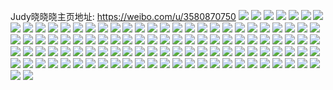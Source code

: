 Judy晓晓晓主页地址: https://weibo.com/u/3580870750 
![](https://wx4.sinaimg.cn/mw2000/d56fc05ely1h9fwll10dvj22c035fnpg.jpg) 
![](https://wx4.sinaimg.cn/mw2000/d56fc05ely1h9fwlmfkxvj22c02sie82.jpg) 
![](https://wx4.sinaimg.cn/mw2000/d56fc05ely1h9fwlr0rqpj22c02x27wk.jpg) 
![](https://wx4.sinaimg.cn/mw2000/d56fc05ely1h9fwlugqimj22ep2su4qs.jpg) 
![](https://wx4.sinaimg.cn/mw2000/d56fc05ely1h9fwlxfsloj21l4246qv6.jpg) 
![](https://wx4.sinaimg.cn/mw2000/d56fc05ely1h9fwm0p7wfj21zz26knpf.jpg) 
![](https://wx4.sinaimg.cn/mw2000/d56fc05ely1h9fwm4hpugj21xf2vex6r.jpg) 
![](https://wx4.sinaimg.cn/mw2000/d56fc05ely1h9fwma3mksj221t2gru0z.jpg) 
![](https://wx4.sinaimg.cn/mw2000/d56fc05ely1h96yt5q9lwj22c0340qv7.jpg) 
![](https://wx4.sinaimg.cn/mw2000/d56fc05ely1h96yt7v4ugj21yy2mlhdu.jpg) 
![](https://wx4.sinaimg.cn/mw2000/d56fc05ely1h96ytayos6j22c02rikjn.jpg) 
![](https://wx4.sinaimg.cn/mw2000/d56fc05ely1h96yt1lghyj22c03404qq.jpg) 
![](https://wx4.sinaimg.cn/mw2000/d56fc05ely1h96ytc3ji6j22c03407wi.jpg) 
![](https://wx4.sinaimg.cn/mw2000/d56fc05ely1h96ytd1ynyj22c0340npe.jpg) 
![](https://wx4.sinaimg.cn/mw2000/d56fc05ely1h92h9w7ojlj228t2thnpf.jpg) 
![](https://wx4.sinaimg.cn/mw2000/d56fc05ely1h92h9a5ukej21zm2ni7wj.jpg) 
![](https://wx4.sinaimg.cn/mw2000/d56fc05ely1h92h9ms8f8j22c0340u0z.jpg) 
![](https://wx4.sinaimg.cn/mw2000/d56fc05ely1h92h9spv59j22c02o8x6r.jpg) 
![](https://wx4.sinaimg.cn/mw2000/d56fc05ely1h92h9h4mb2j22c0340qv7.jpg) 
![](https://wx4.sinaimg.cn/mw2000/d56fc05ely1h92h9et8f5j22c02xm7wi.jpg) 
![](https://wx4.sinaimg.cn/mw2000/d56fc05ely1h8xdgsaxkej22c02zxnpf.jpg) 
![](https://wx4.sinaimg.cn/mw2000/d56fc05ely1h8xdgk22h0j22c035bx6q.jpg) 
![](https://wx4.sinaimg.cn/mw2000/d56fc05ely1h8xdh09e7sj22c02u7npf.jpg) 
![](https://wx4.sinaimg.cn/mw2000/d56fc05ely1h8o47s0c2wj22c0340kjm.jpg) 
![](https://wx4.sinaimg.cn/mw2000/d56fc05ely1h8o47urnynj22c0340b2b.jpg) 
![](https://wx4.sinaimg.cn/mw2000/d56fc05ely1h8o483nsrtj22c034zhdu.jpg) 
![](https://wx4.sinaimg.cn/mw2000/d56fc05ely1h8o48ghb6gj22c035bnpg.jpg) 
![](https://wx4.sinaimg.cn/mw2000/d56fc05ely1h8o48k1xxnj22c0340e83.jpg) 
![](https://wx4.sinaimg.cn/mw2000/d56fc05ely1h8o48tythij22c035ne82.jpg) 
![](https://wx4.sinaimg.cn/mw2000/d56fc05ely1h8o47jr0sej22c035jnpg.jpg) 
![](https://wx4.sinaimg.cn/mw2000/d56fc05ely1h8o48yaj09j22c03401ky.jpg) 
![](https://wx4.sinaimg.cn/mw2000/d56fc05ely1h8o49at0klj22c03407wk.jpg) 
![](https://wx4.sinaimg.cn/mw2000/d56fc05ely1h8kmwexrk5j22c02xc1l1.jpg) 
![](https://wx4.sinaimg.cn/mw2000/d56fc05ely1h8kmwkl7ajj22c034ve83.jpg) 
![](https://wx4.sinaimg.cn/mw2000/d56fc05ely1h8kmwozlrjj22c02o57wj.jpg) 
![](https://wx4.sinaimg.cn/mw2000/d56fc05ely1h8kmwtthefj22c0340b2b.jpg) 
![](https://wx4.sinaimg.cn/mw2000/d56fc05ely1h8kmwy3c04j22c02u2b2c.jpg) 
![](https://wx4.sinaimg.cn/mw2000/d56fc05ely1h8kmwzg2p0j22032o4kjm.jpg) 
![](https://wx4.sinaimg.cn/mw2000/d56fc05ely1h8kmx2jv08j22c035fkjm.jpg) 
![](https://wx4.sinaimg.cn/mw2000/d56fc05ely1h8iarnkf77j22c0340npd.jpg) 
![](https://wx4.sinaimg.cn/mw2000/d56fc05ely1h8iarot32kj22a52jwu0y.jpg) 
![](https://wx4.sinaimg.cn/mw2000/d56fc05ely1h8iarr1nxfj22c031k1ky.jpg) 
![](https://wx4.sinaimg.cn/mw2000/d56fc05ely1h8iaruxt24j220y2zqb2b.jpg) 
![](https://wx4.sinaimg.cn/mw2000/d56fc05ely1h8iarwenu0j22c02vme83.jpg) 
![](https://wx4.sinaimg.cn/mw2000/d56fc05ely1h8iarkywxsj22c035jx6r.jpg) 
![](https://wx4.sinaimg.cn/mw2000/d56fc05ely1h8iarywhfpj216w36cx6p.jpg) 
![](https://wx4.sinaimg.cn/mw2000/d56fc05ely1h8ias10ty6j22c0340hdu.jpg) 
![](https://wx4.sinaimg.cn/mw2000/d56fc05ely1h8ias599xpj22bx2yob2d.jpg) 
![](https://wx4.sinaimg.cn/mw2000/d56fc05ely1h8dw311qgbj21o02807wi.jpg) 
![](https://wx4.sinaimg.cn/mw2000/d56fc05ely1h8dw336kfxj21o0280b2a.jpg) 
![](https://wx4.sinaimg.cn/mw2000/d56fc05ely1h88g10i8hdj22c0340qv6.jpg) 
![](https://wx4.sinaimg.cn/mw2000/d56fc05ely1h88g1by96bj20u01407gm.jpg) 
![](https://wx4.sinaimg.cn/mw2000/d56fc05ely1h88g14kpfnj22c0340npe.jpg) 
![](https://wx4.sinaimg.cn/mw2000/d56fc05ely1h88g18am0ij22c0340npf.jpg) 
![](https://wx4.sinaimg.cn/mw2000/d56fc05ely1h88g1dtw5ej22c02n7x6q.jpg) 
![](https://wx4.sinaimg.cn/mw2000/d56fc05ely1h88g1azapoj22c02t94qq.jpg) 
![](https://wx4.sinaimg.cn/mw2000/d56fc05ely1h88g1crtzwj20u01407i5.jpg) 
![](https://wx4.sinaimg.cn/mw2000/d56fc05ely1h88g1gtm0ij22c0340kjm.jpg) 
![](https://wx4.sinaimg.cn/mw2000/d56fc05ely1h88g0w2glcj22c0340npe.jpg) 
![](https://wx4.sinaimg.cn/mw2000/d56fc05ely1h87u4bfmgvj22c0340e85.jpg) 
![](https://wx4.sinaimg.cn/mw2000/d56fc05ely1h87u5jlit2j22c03147wk.jpg) 
![](https://wx4.sinaimg.cn/mw2000/d56fc05ely1h87u5dstxnj22c0340kjn.jpg) 
![](https://wx4.sinaimg.cn/mw2000/d56fc05ely1h87u664r2jj22c02vxhdx.jpg) 
![](https://wx4.sinaimg.cn/mw2000/d56fc05ely1h87u68jnh7j22c0340npe.jpg) 
![](https://wx4.sinaimg.cn/mw2000/d56fc05ely1h87u7nf0quj22c03404qu.jpg) 
![](https://wx4.sinaimg.cn/mw2000/d56fc05ely1h82m6rlxjaj22c03387wm.jpg) 
![](https://wx4.sinaimg.cn/mw2000/d56fc05ely1h82m6ui7vpj22c0340kjm.jpg) 
![](https://wx4.sinaimg.cn/mw2000/d56fc05ely1h82m73jodtj22c035ze86.jpg) 
![](https://wx4.sinaimg.cn/mw2000/d56fc05ely1h82m74x8soj22c03404qq.jpg) 
![](https://wx4.sinaimg.cn/mw2000/d56fc05ely1h82m79zlgjj22c030ue86.jpg) 
![](https://wx4.sinaimg.cn/mw2000/d56fc05ely1h82m7coulgj22c03401l1.jpg) 
![](https://wx4.sinaimg.cn/mw2000/d56fc05ely1h7syp80mcrj22c0353qv8.jpg) 
![](https://wx4.sinaimg.cn/mw2000/d56fc05ely1h7sypb6d7kj22c035nu10.jpg) 
![](https://wx4.sinaimg.cn/mw2000/d56fc05ely1h7sype54x3j22c035ru10.jpg) 
![](https://wx4.sinaimg.cn/mw2000/d56fc05ely1h7syphiggjj22c035vu10.jpg) 
![](https://wx4.sinaimg.cn/mw2000/d56fc05ely1h7r5qu0ptjj22c03377wn.jpg) 
![](https://wx4.sinaimg.cn/mw2000/d56fc05ely1h7r5qx1wdgj225n2wcx6t.jpg) 
![](https://wx4.sinaimg.cn/mw2000/d56fc05ely1h7orcsr1kbj21o02804qq.jpg) 
![](https://wx4.sinaimg.cn/mw2000/d56fc05ely1h7orcttjzyj22c0340kjm.jpg) 
![](https://wx4.sinaimg.cn/mw2000/d56fc05ely1h7orcqedxxj22c02c04qr.jpg) 
![](https://wx4.sinaimg.cn/mw2000/d56fc05ely1h7orcvdjy8j22c0340kjn.jpg) 
![](https://wx4.sinaimg.cn/mw2000/d56fc05ely1h7orcwpir8j22c02c0qv6.jpg) 
![](https://wx4.sinaimg.cn/mw2000/d56fc05ely1h7orcz2jckj21o01wwx6p.jpg) 
![](https://wx4.sinaimg.cn/mw2000/d56fc05ely1h7lc9lzuxzj2290300npf.jpg) 
![](https://wx4.sinaimg.cn/mw2000/d56fc05ely1h7lc9o4242j22c02ms1ky.jpg) 
![](https://wx4.sinaimg.cn/mw2000/d56fc05ely1h7lc9rdnvzj2290300hdv.jpg) 
![](https://wx4.sinaimg.cn/mw2000/d56fc05ely1h75uyi82gsj22dr36c7wh.jpg) 
![](https://wx4.sinaimg.cn/mw2000/d56fc05ely1h75uyjurxjj20lc0sg76q.jpg) 
![](https://wx4.sinaimg.cn/mw2000/d56fc05ely1h75uzhmzguj22dr36ckjo.jpg) 
![](https://wx4.sinaimg.cn/mw2000/d56fc05ely1h6j2yq0rnqj21o02244qq.jpg) 
![](https://wx4.sinaimg.cn/mw2000/d56fc05ely1h6j2yro39mj21jg22wu0x.jpg) 
![](https://wx4.sinaimg.cn/mw2000/d56fc05ely1h62s936xtxj21oc27w7pj.jpg) 
![](https://wx4.sinaimg.cn/mw2000/d56fc05ely1h62s97rqd1j23402c0h4i.jpg) 
![](https://wx4.sinaimg.cn/mw2000/d56fc05ely1h62s9b3i2uj22c0340x6r.jpg) 
![](https://wx4.sinaimg.cn/mw2000/d56fc05ely1h62s9643qfj22c03401kx.jpg) 
![](https://wx4.sinaimg.cn/mw2000/d56fc05ely1h62s8zv216j23402c0e82.jpg) 
![](https://wx4.sinaimg.cn/mw2000/d56fc05ely1h62s9h0lstj21q8276kjn.jpg) 
![](https://wx4.sinaimg.cn/mw2000/d56fc05ely1h5yxj35vgjj2340209u11.jpg) 
![](https://wx4.sinaimg.cn/mw2000/d56fc05ely1h5yxj9unozj23402c0u0y.jpg) 
![](https://wx4.sinaimg.cn/mw2000/d56fc05ely1h5yxjr1h5vj23402c0qva.jpg) 
![](https://wx4.sinaimg.cn/mw2000/d56fc05ely1h5yxjd4gslj22k1228tfz.jpg) 
![](https://wx4.sinaimg.cn/mw2000/d56fc05ely1h5yxjgo036j22k1228jw9.jpg) 
![](https://wx4.sinaimg.cn/mw2000/d56fc05ely1h5yxjku05fj22k11yz7wh.jpg) 
![](https://wx4.sinaimg.cn/mw2000/d56fc05ely1h5w0pf51tkj22c035bqv5.jpg) 
![](https://wx4.sinaimg.cn/mw2000/d56fc05ely1h5w0phf7ecj22c0340qv6.jpg) 
![](https://wx4.sinaimg.cn/mw2000/d56fc05ely1h5w0pawbilj227j35n7wm.jpg) 
![](https://wx4.sinaimg.cn/mw2000/d56fc05ely1h5mb1byd8oj22e5340qvc.jpg) 
![](https://wx4.sinaimg.cn/mw2000/d56fc05ely1h5mb1fvzbhj22c0340qvc.jpg) 
![](https://wx4.sinaimg.cn/mw2000/d56fc05ely1h5mb1jvvqaj22dp340x6v.jpg) 
